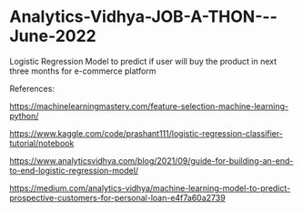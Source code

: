 # Analytics-Vidhya-JOB-A-THON---June-2022
Logistic Regression Model to predict if user will buy the product in next three months for e-commerce platform


References:

https://machinelearningmastery.com/feature-selection-machine-learning-python/

https://www.kaggle.com/code/prashant111/logistic-regression-classifier-tutorial/notebook

https://www.analyticsvidhya.com/blog/2021/09/guide-for-building-an-end-to-end-logistic-regression-model/

https://medium.com/analytics-vidhya/machine-learning-model-to-predict-prospective-customers-for-personal-loan-e4f7a60a2739
